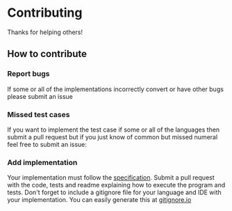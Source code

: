 # Contributing

Thanks for helping others!

## How to contribute

### Report bugs
If some or all of the implementations incorrectly convert or have other bugs please submit an issue 

### Missed test cases
If you want to implement the test case if some or all of the languages then submit a pull request but if you just know of common but missed numeral feel free to submit an issue:

### Add implementation
Your implementation must follow the [specification](https://github.com/raybritton/rosetta-roman-numerals/blob/master/SPECIFICATION.md).
Submit a pull request with the code, tests and readme explaining how to execute the program and tests.
Don't forget to include a gitignore file for your language and IDE with your implementation. You can easily generate this at [gitignore.io](https://gitignore.io)